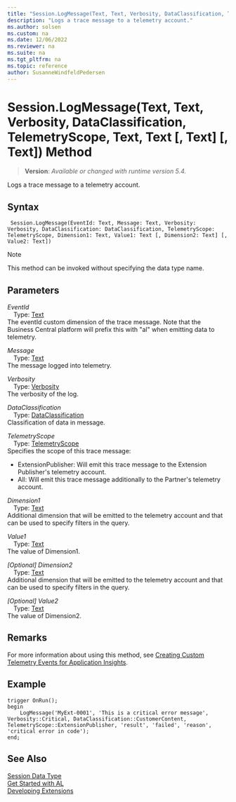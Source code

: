 ```yaml
---
title: "Session.LogMessage(Text, Text, Verbosity, DataClassification, TelemetryScope, Text, Text [, Text] [, Text]) Method"
description: "Logs a trace message to a telemetry account."
ms.author: solsen
ms.custom: na
ms.date: 12/06/2022
ms.reviewer: na
ms.suite: na
ms.tgt_pltfrm: na
ms.topic: reference
author: SusanneWindfeldPedersen
---
```

[//]: # (START>DO_NOT_EDIT)
[//]: # (IMPORTANT:Do not edit any of the content between here and the END>DO_NOT_EDIT.)
[//]: # (Any modifications should be made in the .xml files in the ModernDev repo.)
# Session.LogMessage(Text, Text, Verbosity, DataClassification, TelemetryScope, Text, Text [, Text] [, Text]) Method
> **Version**: _Available or changed with runtime version 5.4._

Logs a trace message to a telemetry account.


## Syntax
```AL
 Session.LogMessage(EventId: Text, Message: Text, Verbosity: Verbosity, DataClassification: DataClassification, TelemetryScope: TelemetryScope, Dimension1: Text, Value1: Text [, Dimension2: Text] [, Value2: Text])
```
> [!NOTE]
> This method can be invoked without specifying the data type name.
## Parameters
*EventId*  
&emsp;Type: [Text](../text/text-data-type.md)  
The eventId custom dimension of the trace message. Note that the Business Central platform will prefix this with "al" when emitting data to telemetry.  

*Message*  
&emsp;Type: [Text](../text/text-data-type.md)  
The message logged into telemetry.   

*Verbosity*  
&emsp;Type: [Verbosity](../verbosity/verbosity-option.md)  
The verbosity of the log.   

*DataClassification*  
&emsp;Type: [DataClassification](../dataclassification/dataclassification-option.md)  
Classification of data in message.   

*TelemetryScope*  
&emsp;Type: [TelemetryScope](../telemetryscope/telemetryscope-option.md)  
Specifies the scope of this trace message:
- ExtensionPublisher: Will emit this trace message to the Extension Publisher's telemetry account.
- All: Will emit this trace message additionally to the Partner's telemetry account.   

*Dimension1*  
&emsp;Type: [Text](../text/text-data-type.md)  
Additional dimension that will be emitted to the telemetry account and that can be used to specify filters in the query.   

*Value1*  
&emsp;Type: [Text](../text/text-data-type.md)  
The value of Dimension1.   

*[Optional] Dimension2*  
&emsp;Type: [Text](../text/text-data-type.md)  
Additional dimension that will be emitted to the telemetry account and that can be used to specify filters in the query.   

*[Optional] Value2*  
&emsp;Type: [Text](../text/text-data-type.md)  
The value of Dimension2.   



[//]: # (IMPORTANT: END>DO_NOT_EDIT)

## Remarks

For more information about using this method, see [Creating Custom Telemetry Events for Application Insights](../../devenv-instrument-application-for-telemetry-app-insights.md).

## Example

```al
trigger OnRun();
begin
    LogMessage('MyExt-0001', 'This is a critical error message', Verbosity::Critical, DataClassification::CustomerContent, TelemetryScope::ExtensionPublisher, 'result', 'failed', 'reason', 'critical error in code');
end;
```
## See Also
[Session Data Type](session-data-type.md)  
[Get Started with AL](../../devenv-get-started.md)  
[Developing Extensions](../../devenv-dev-overview.md)